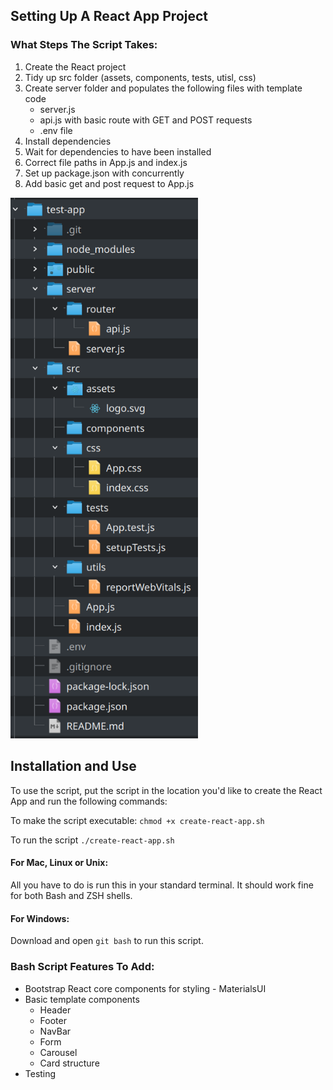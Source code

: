 Setting Up A React App Project
------



### What Steps The Script Takes:
1. Create the React project
2. Tidy up src folder (assets, components, tests, utisl, css)
3. Create server folder and populates the following files with template code
    * server.js
    * api.js with basic route with GET and POST requests
    * .env file
4. Install dependencies
5. Wait for dependencies to have been installed
6. Correct file paths in App.js and index.js
7. Set up package.json with concurrently
8. Add basic get and post request to App.js

<img src="./assets/react-project-tree.png" alt="latest-file-tree" width="300"/>




## Installation and Use
To use the script, put the script in the location you'd like to create the React App and run the following commands:

To make the script executable:
`chmod +x create-react-app.sh`

To run the script
`./create-react-app.sh`

#### For Mac, Linux or Unix:
All you have to do is run this in your standard terminal. It should work fine for both Bash and ZSH shells.

#### For Windows:
Download and open `git bash` to run this script.


### Bash Script Features To Add:
* Bootstrap React core components for styling - MaterialsUI
* Basic template components
    + Header
    + Footer
    + NavBar
    + Form
    + Carousel
    + Card structure
* Testing
